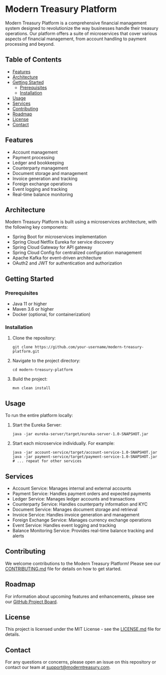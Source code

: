 # Modern Treasury Platform

Modern Treasury Platform is a comprehensive financial management system designed to revolutionize the way businesses handle their treasury operations. Our platform offers a suite of microservices that cover various aspects of financial management, from account handling to payment processing and beyond.

## Table of Contents

- [Features](#features)
- [Architecture](#architecture)
- [Getting Started](#getting-started)
  - [Prerequisites](#prerequisites)
  - [Installation](#installation)
- [Usage](#usage)
- [Services](#services)
- [Contributing](#contributing)
- [Roadmap](#roadmap)
- [License](#license)
- [Contact](#contact)

## Features

- Account management
- Payment processing
- Ledger and bookkeeping
- Counterparty management
- Document storage and management
- Invoice generation and tracking
- Foreign exchange operations
- Event logging and tracking
- Real-time balance monitoring

## Architecture

Modern Treasury Platform is built using a microservices architecture, with the following key components:

- Spring Boot for microservices implementation
- Spring Cloud Netflix Eureka for service discovery
- Spring Cloud Gateway for API gateway
- Spring Cloud Config for centralized configuration management
- Apache Kafka for event-driven architecture
- OAuth2 and JWT for authentication and authorization

## Getting Started

### Prerequisites

- Java 11 or higher
- Maven 3.6 or higher
- Docker (optional, for containerization)

### Installation

1. Clone the repository:
   ```
   git clone https://github.com/your-username/modern-treasury-platform.git
   ```

2. Navigate to the project directory:
   ```
   cd modern-treasury-platform
   ```

3. Build the project:
   ```
   mvn clean install
   ```

## Usage

To run the entire platform locally:

1. Start the Eureka Server:
   ```
   java -jar eureka-server/target/eureka-server-1.0-SNAPSHOT.jar
   ```

2. Start each microservice individually. For example:
   ```
   java -jar account-service/target/account-service-1.0-SNAPSHOT.jar
   java -jar payment-service/target/payment-service-1.0-SNAPSHOT.jar
   # ... repeat for other services
   ```

## Services

- Account Service: Manages internal and external accounts
- Payment Service: Handles payment orders and expected payments
- Ledger Service: Manages ledger accounts and transactions
- Counterparty Service: Handles counterparty information and KYC
- Document Service: Manages document storage and retrieval
- Invoice Service: Handles invoice generation and management
- Foreign Exchange Service: Manages currency exchange operations
- Event Service: Handles event logging and tracking
- Balance Monitoring Service: Provides real-time balance tracking and alerts

## Contributing

We welcome contributions to the Modern Treasury Platform! Please see our [CONTRIBUTING.md](CONTRIBUTING.md) file for details on how to get started.

## Roadmap

For information about upcoming features and enhancements, please see our [GitHub Project Board](https://github.com/your-username/modern-treasury-platform/projects).

## License

This project is licensed under the MIT License - see the [LICENSE.md](LICENSE.md) file for details.

## Contact

For any questions or concerns, please open an issue on this repository or contact our team at support@moderntreasury.com.
